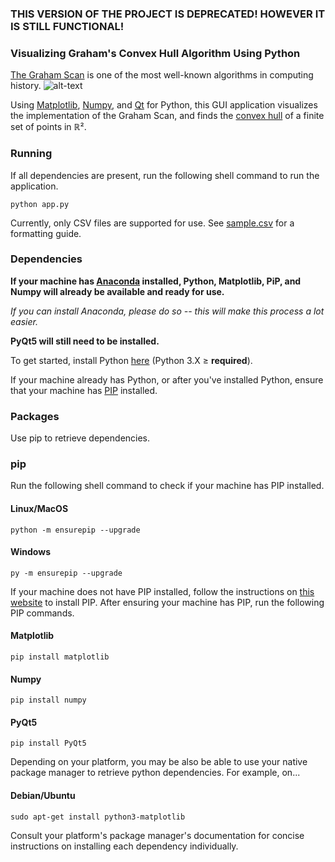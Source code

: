 ### THIS VERSION OF THE PROJECT IS DEPRECATED! HOWEVER IT IS STILL FUNCTIONAL!

### Visualizing Graham's Convex Hull Algorithm Using Python
[The Graham Scan](https://mathweb.ucsd.edu/~ronspubs/72_10_convex_hull.pdf) is one of the most well-known algorithms in computing history.
![alt-text](https://github.com/johnma02/Convex-hull-visualization/blob/master/gscan.gif)


Using [Matplotlib](https://matplotlib.org/), [Numpy](https://numpy.org/), and [Qt](https://www.qt.io/qt-for-python) for Python, this GUI application visualizes the implementation of the Graham Scan, and finds the [convex hull](https://mathworld.wolfram.com/ConvexHull.html) of a finite set of points in ℝ².


### Running
If all dependencies are present, run the following shell command to run the application.
```shell
python app.py
```

Currently, only CSV files are supported for use. See [sample.csv](https://github.com/johnma02/Convex-hull-visualization/blob/master/csv_sample_files/sample.csv) for a formatting guide.


### Dependencies
**If your machine has [Anaconda](https://www.anaconda.com/) installed, Python, Matplotlib, PiP, and Numpy will already be available and ready for use.**


*If you can install Anaconda, please do so -- this will make this process a lot easier.*


**PyQt5 will still need to be installed.**


To get started, install Python [here](https://www.python.org/downloads/) (Python 3.X ≥ **required**).


If your machine already has Python, or after you've installed Python, ensure that your machine has [PIP](https://pypi.org/project/pip/) installed. 

### Packages
Use pip to retrieve dependencies.
### pip

Run the following shell command to check if your machine has PIP installed.
#### Linux/MacOS
```shell
python -m ensurepip --upgrade
```
#### Windows
```shell
py -m ensurepip --upgrade
```
If your machine does not have PIP installed, follow the instructions on [this website](https://pip.pypa.io/en/stable/installation/) to install PIP.
After ensuring your machine has PIP, run the following PIP commands.
#### Matplotlib
```shell
pip install matplotlib
```
#### Numpy
```shell
pip install numpy
```
#### PyQt5
```shell
pip install PyQt5
```


Depending on your platform, you may be also be able to use your native package manager to retrieve python dependencies. For example, on...
#### Debian/Ubuntu
```shell
sudo apt-get install python3-matplotlib
```


Consult your platform's package manager's documentation for concise instructions on installing each dependency individually.
